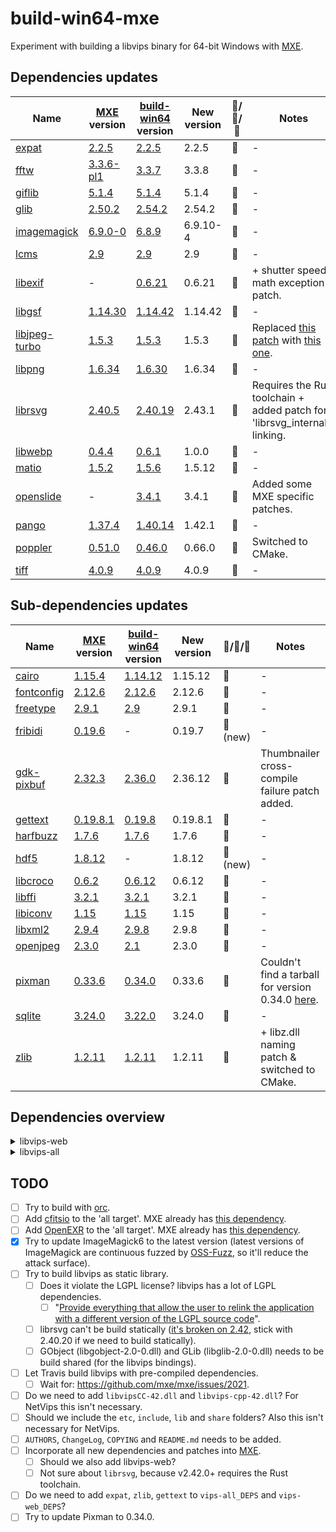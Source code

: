 # build-win64-mxe

Experiment with building a libvips binary for 64-bit Windows with [MXE](https://github.com/mxe/mxe).

## Dependencies updates
| Name | [MXE](https://github.com/mxe/mxe) version | [build-win64](https://github.com/jcupitt/build-win64) version | New version | &#x1F53A;/&#x1F537;/&#x1F53B; | Notes
| --- | --- | --- | --- | --- | --- |
| [expat](https://github.com/libexpat/libexpat) | [2.2.5](https://github.com/mxe/mxe/blob/5d4c388be33414e7a802c4959d3d22f759840587/src/expat.mk#L7) | [2.2.5](https://github.com/jcupitt/build-win64/blob/c5d82ef4d6caf9f58956ba9d666d42805454d67e/8.6/vips.modules#L261) | 2.2.5 | &#x1F537; | -
| [fftw](https://github.com/FFTW/fftw3) | [3.3.6-pl1](https://github.com/mxe/mxe/blob/5d4c388be33414e7a802c4959d3d22f759840587/src/fftw.mk#L6) | [3.3.7](https://github.com/jcupitt/build-win64/blob/c5d82ef4d6caf9f58956ba9d666d42805454d67e/8.6/vips.modules#L481) | 3.3.8 | &#x1F53A; | -
| [giflib](https://sourceforge.net/projects/giflib/) | [5.1.4](https://github.com/mxe/mxe/blob/5d4c388be33414e7a802c4959d3d22f759840587/src/giflib.mk#L6) | [5.1.4](https://github.com/jcupitt/build-win64/blob/c5d82ef4d6caf9f58956ba9d666d42805454d67e/8.6/vips.modules#L387) | 5.1.4 | &#x1F537; | -
| [glib](https://github.com/GNOME/glib) | [2.50.2](https://github.com/mxe/mxe/blob/5d4c388be33414e7a802c4959d3d22f759840587/src/glib.mk#L7) | [2.54.2](https://github.com/jcupitt/build-win64/blob/c5d82ef4d6caf9f58956ba9d666d42805454d67e/8.6/vips.modules#L760) | 2.54.2 | &#x1F537; | -
| [imagemagick](https://github.com/ImageMagick/ImageMagick6) | [6.9.0-0](https://github.com/mxe/mxe/blob/5d4c388be33414e7a802c4959d3d22f759840587/src/imagemagick.mk#L7) | [6.8.9](https://github.com/jcupitt/build-win64/blob/c5d82ef4d6caf9f58956ba9d666d42805454d67e/8.6/vips.modules#L663) | 6.9.10-4 | &#x1F53A; | -
| [lcms](https://github.com/mm2/Little-CMS) | [2.9](https://github.com/mxe/mxe/blob/5d4c388be33414e7a802c4959d3d22f759840587/src/lcms.mk#L6) | [2.9](https://github.com/jcupitt/build-win64/blob/c5d82ef4d6caf9f58956ba9d666d42805454d67e/8.6/vips.modules#L494) | 2.9 | &#x1F537; | -
| [libexif](https://github.com/libexif/libexif) | - | [0.6.21](https://github.com/jcupitt/build-win64/blob/c5d82ef4d6caf9f58956ba9d666d42805454d67e/8.6/vips.modules#L601) | 0.6.21 | &#x1F537; | + shutter speed math exception patch.
| [libgsf](https://github.com/GNOME/libgsf) | [1.14.30](https://github.com/mxe/mxe/blob/5d4c388be33414e7a802c4959d3d22f759840587/src/libgsf.mk#L6) | [1.14.42](https://github.com/jcupitt/build-win64/blob/c5d82ef4d6caf9f58956ba9d666d42805454d67e/8.6/vips.modules#L865) | 1.14.42 | &#x1F537; | -
| [libjpeg-turbo](https://libjpeg-turbo.org/) | [1.5.3](https://github.com/mxe/mxe/blob/5d4c388be33414e7a802c4959d3d22f759840587/src/libjpeg-turbo.mk#L6) | [1.5.3](https://github.com/jcupitt/build-win64/blob/c5d82ef4d6caf9f58956ba9d666d42805454d67e/8.6/vips.modules#L580) | 1.5.3 | &#x1F537; | Replaced [this patch](https://github.com/jcupitt/build-win64/blob/c5d82ef4d6caf9f58956ba9d666d42805454d67e/8.6/patches/libjpeg-turbo-bool.patch) with [this one](https://github.com/Alexpux/MINGW-packages/blob/65b698ce5ddc501b9aa9fb649b640f44284eb6df/mingw-w64-libjpeg-turbo/0001-header-compat.mingw.patch).
| [libpng](https://github.com/glennrp/libpng) | [1.6.34](https://github.com/mxe/mxe/blob/5d4c388be33414e7a802c4959d3d22f759840587/src/libpng.mk#L6) | [1.6.30](https://github.com/jcupitt/build-win64/blob/c5d82ef4d6caf9f58956ba9d666d42805454d67e/8.6/vips.modules#L368) | 1.6.34 | &#x1F53A; | -
| [librsvg](https://github.com/GNOME/librsvg) | [2.40.5](https://github.com/mxe/mxe/blob/5d4c388be33414e7a802c4959d3d22f759840587/src/librsvg.mk#L6) | [2.40.19](https://github.com/jcupitt/build-win64/blob/c5d82ef4d6caf9f58956ba9d666d42805454d67e/8.6/vips.modules#L420) | 2.43.1 | &#x1F53A; | Requires the Rust toolchain + added patch for 'librsvg_internals' linking.
| [libwebp](https://github.com/webmproject/libwebp) | [0.4.4](https://github.com/mxe/mxe/blob/5d4c388be33414e7a802c4959d3d22f759840587/src/libwebp.mk#L6) | [0.6.1](https://github.com/jcupitt/build-win64/blob/c5d82ef4d6caf9f58956ba9d666d42805454d67e/8.6/vips.modules#L720) | 1.0.0 | &#x1F53A; | -
| [matio](https://github.com/tbeu/matio) | [1.5.2](https://github.com/mxe/mxe/blob/5d4c388be33414e7a802c4959d3d22f759840587/src/matio.mk#L6) | [1.5.6](https://github.com/jcupitt/build-win64/blob/c5d82ef4d6caf9f58956ba9d666d42805454d67e/8.6/vips.modules#L940) | 1.5.12 | &#x1F53A; | -
| [openslide](https://github.com/openslide/openslide) | - | [3.4.1](https://github.com/jcupitt/build-win64/blob/c5d82ef4d6caf9f58956ba9d666d42805454d67e/8.6/vips.modules#L552) | 3.4.1 | &#x1F537; | Added some MXE specific patches.
| [pango](https://www.pango.org/) | [1.37.4](https://github.com/mxe/mxe/blob/5d4c388be33414e7a802c4959d3d22f759840587/src/pango.mk#L7) | [1.40.14](https://github.com/jcupitt/build-win64/blob/c5d82ef4d6caf9f58956ba9d666d42805454d67e/8.6/vips.modules#L821) | 1.42.1 | &#x1F53A; | -
| [poppler](https://poppler.freedesktop.org/) | [0.51.0](https://github.com/mxe/mxe/blob/5d4c388be33414e7a802c4959d3d22f759840587/src/poppler.mk#L6) | [0.46.0](https://github.com/jcupitt/build-win64/blob/c5d82ef4d6caf9f58956ba9d666d42805454d67e/8.6/vips.modules#L462) | 0.66.0 | &#x1F53A; | Switched to CMake.
| [tiff](http://www.simplesystems.org/libtiff/) | [4.0.9](https://github.com/mxe/mxe/blob/5d4c388be33414e7a802c4959d3d22f759840587/src/tiff.mk#L7) | [4.0.9](https://github.com/jcupitt/build-win64/blob/c5d82ef4d6caf9f58956ba9d666d42805454d67e/8.6/vips.modules#L627) | 4.0.9 | &#x1F537; | -

## Sub-dependencies updates
| Name | [MXE](https://github.com/mxe/mxe) version | [build-win64](https://github.com/jcupitt/build-win64) version | New version | &#x1F53A;/&#x1F537;/&#x1F53B; | Notes
| --- | --- | --- | --- | --- | --- |
| [cairo](https://cairographics.org/) | [1.15.4](https://github.com/mxe/mxe/blob/5d4c388be33414e7a802c4959d3d22f759840587/src/cairo.mk#L6) | [1.14.12](https://github.com/jcupitt/build-win64/blob/c5d82ef4d6caf9f58956ba9d666d42805454d67e/8.6/vips.modules#L799) | 1.15.12 | &#x1F53A; | -
| [fontconfig](https://www.fontconfig.org/) | [2.12.6](https://github.com/mxe/mxe/blob/5d4c388be33414e7a802c4959d3d22f759840587/src/fontconfig.mk#L6) | [2.12.6](https://github.com/jcupitt/build-win64/blob/c5d82ef4d6caf9f58956ba9d666d42805454d67e/8.6/vips.modules#L329) | 2.12.6 | &#x1F537; | -
| [freetype](https://www.freetype.org/) | [2.9.1](https://github.com/mxe/mxe/blob/5d4c388be33414e7a802c4959d3d22f759840587/src/freetype.mk#L6) | [2.9](https://github.com/jcupitt/build-win64/blob/c5d82ef4d6caf9f58956ba9d666d42805454d67e/8.6/vips.modules#L276) | 2.9.1 | &#x1F53A; | -
| [fribidi](https://github.com/fribidi/fribidi) | [0.19.6](https://github.com/mxe/mxe/blob/5d4c388be33414e7a802c4959d3d22f759840587/src/fribidi.mk#L7) | - | 0.19.7 | &#x1F53A; (new) | -
| [gdk-pixbuf](https://github.com/GNOME/gdk-pixbuf) | [2.32.3](https://github.com/mxe/mxe/blob/5d4c388be33414e7a802c4959d3d22f759840587/src/gdk-pixbuf.mk#L7) | [2.36.0](https://github.com/jcupitt/build-win64/blob/c5d82ef4d6caf9f58956ba9d666d42805454d67e/8.6/vips.modules#L847) | 2.36.12 | &#x1F53A; | Thumbnailer cross-compile failure patch added.
| [gettext](https://www.gnu.org/software/gettext/) | [0.19.8.1](https://github.com/mxe/mxe/blob/5d4c388be33414e7a802c4959d3d22f759840587/src/gettext.mk#L6) | [0.19.8](https://github.com/jcupitt/build-win64/blob/c5d82ef4d6caf9f58956ba9d666d42805454d67e/8.6/vips.modules#L248) | 0.19.8.1 | &#x1F53A; | -
| [harfbuzz](https://github.com/harfbuzz/harfbuzz) | [1.7.6](https://github.com/mxe/mxe/blob/5d4c388be33414e7a802c4959d3d22f759840587/src/harfbuzz.mk#L7) | [1.7.6](https://github.com/jcupitt/build-win64/blob/c5d82ef4d6caf9f58956ba9d666d42805454d67e/8.6/vips.modules#L295) | 1.7.6 | &#x1F537; | -
| [hdf5](https://www.hdfgroup.org/solutions/hdf5/) | [1.8.12](https://github.com/mxe/mxe/blob/5d4c388be33414e7a802c4959d3d22f759840587/src/hdf5.mk#L7) | - | 1.8.12 | &#x1F53A; (new) | -
| [libcroco](https://github.com/GNOME/libcroco) | [0.6.2](https://github.com/mxe/mxe/blob/5d4c388be33414e7a802c4959d3d22f759840587/src/libcroco.mk#L7) | [0.6.12](https://github.com/jcupitt/build-win64/blob/c5d82ef4d6caf9f58956ba9d666d42805454d67e/8.6/vips.modules#L400) | 0.6.12 | &#x1F537; | -
| [libffi](https://sourceware.org/libffi/) | [3.2.1](https://github.com/mxe/mxe/blob/5d4c388be33414e7a802c4959d3d22f759840587/src/libffi.mk#L6) | [3.2.1](https://github.com/jcupitt/build-win64/blob/c5d82ef4d6caf9f58956ba9d666d42805454d67e/8.6/vips.modules#L736) | 3.2.1 | &#x1F537; | -
| [libiconv](https://www.gnu.org/software/libiconv/) | [1.15](https://github.com/mxe/mxe/blob/5d4c388be33414e7a802c4959d3d22f759840587/src/libiconv.mk#L6) | [1.15](https://github.com/jcupitt/build-win64/blob/c5d82ef4d6caf9f58956ba9d666d42805454d67e/8.6/vips.modules#L237) | 1.15 | &#x1F537; | -
| [libxml2](https://github.com/GNOME/libxml2) | [2.9.4](https://github.com/mxe/mxe/blob/5d4c388be33414e7a802c4959d3d22f759840587/src/libxml2.mk#L6) | [2.9.8](https://github.com/jcupitt/build-win64/blob/c5d82ef4d6caf9f58956ba9d666d42805454d67e/8.6/vips.modules#L350) | 2.9.8 | &#x1F537; | -
| [openjpeg](http://www.openjpeg.org/) | [2.3.0](https://github.com/mxe/mxe/blob/5d4c388be33414e7a802c4959d3d22f759840587/src/openjpeg.mk#L8) | [2.1](https://github.com/jcupitt/build-win64/blob/c5d82ef4d6caf9f58956ba9d666d42805454d67e/8.6/vips.modules#L520) | 2.3.0 | &#x1F53A; | -
| [pixman](http://www.pixman.org/) | [0.33.6](https://github.com/mxe/mxe/blob/5d4c388be33414e7a802c4959d3d22f759840587/src/pixman.mk#L6) | [0.34.0](https://github.com/jcupitt/build-win64/blob/c5d82ef4d6caf9f58956ba9d666d42805454d67e/8.6/vips.modules#L776) | 0.33.6 | &#x1F53B; | Couldn't find a tarball for version 0.34.0 [here](https://cairographics.org/snapshots/).
| [sqlite](https://www.sqlite.org/) | [3.24.0](https://github.com/mxe/mxe/blob/d6abd58b848ea228f10a994f7d5847d0c3fe83b6/src/sqlite.mk#L7) | [3.22.0](https://github.com/jcupitt/build-win64/blob/c5d82ef4d6caf9f58956ba9d666d42805454d67e/8.6/vips.modules#L538) | 3.24.0 | &#x1F53A; | -
| [zlib](https://zlib.net/) | [1.2.11](https://github.com/mxe/mxe/blob/5d4c388be33414e7a802c4959d3d22f759840587/src/zlib.mk#L6) | [1.2.11](https://github.com/jcupitt/build-win64/blob/c5d82ef4d6caf9f58956ba9d666d42805454d67e/8.6/vips.modules#L225) | 1.2.11 | &#x1F537; | + libz.dll naming patch & switched to CMake.

## Dependencies overview
<details>
 <summary>libvips-web</summary>

```
libvips-42.dll
└───libcairo-2.dll
│   └───libgcc_s_seh-1.dll
│   └───libfontconfig-1.dll
│   │   └───libgcc_s_seh-1.dll
│   │   └───libexpat-1.dll
│   │   └───libfreetype-6.dll
│   │   └───libpng16-16.dll
│   │   └───libz1.dll
│   └───libfreetype-6.dll
│   │   └───libharfbuzz-0.dll  
│   │   └───libpng16-16.dll
│   │   └───libz1.dll
│   └───libpixman-1-0.dll
│   │   └───libgcc_s_seh-1.dll
│   └───libpng16-16.dll
│   │   └───libz1.dll
│   └───libz1.dll
└───libexif-12.dll
│   └───libintl-8.dll
│       └───libiconv-2.dll
└───libexpat-1.dll
└───libfftw3-3.dll
└───libgif-7.dll
└───libglib-2.0-0.dll
│   └───libintl-8.dll
│       └───libiconv-2.dll
└───libgmodule-2.0-0.dll
│   └───libglib-2.0-0.dll
│       └───libintl-8.dll
└───libgobject-2.0-0.dll
│   └───libglib-2.0-0.dll
│   │   └───libintl-8.dll
│   └───libffi-6.dll
└───libgsf-1-114.dll
│   └───libgio-2.0-0.dll
│   │   └───libglib-2.0-0.dll
│   │   └───libgmodule-2.0-0.dll
│   │   └───libgobject-2.0-0.dll
│   │   └───libz1.dll
│   └───libglib-2.0-0.dll
│   │   └───libintl-8.dll
│   └───libgobject-2.0-0.dll
│   │   └───libglib-2.0-0.dll
│   │   └───libffi-6.dll
│   └───libintl-8.dll
│   │   └───libiconv-2.dll
│   └───libxml2-2.dll
│   │   └───libz1.dll
│   │   └───libiconv-2.dll
│   └───libz1.dll
└───libintl-8.dll
│   └───libiconv-2.dll
└───libjpeg-62.dll
└───liblcms2-2.dll
└───libpango-1.0-0.dll
│   └───libfribidi-0.dll
│   │   └───libglib-2.0-0.dll
│   └───libglib-2.0-0.dll
│   │   └───libintl-8.dll
│   └───libgobject-2.0-0.dll
│       └───libglib-2.0-0.dll
│       └───libffi-6.dll
└───libpangoft2-1.0-0.dll
│   └───libpango-1.0-0.dll
│   │   └───libfribidi-0.dll
│   │   └───libglib-2.0-0.dll
│   │   └───libgobject-2.0-0.dll
│   └───libfontconfig-1.dll
│   │   └───libgcc_s_seh-1.dll
│   │   └───libexpat-1.dll
│   │   └───libfreetype-6.dll
│   │   └───libpng16-16.dll
│   │   └───libz1.dll
│   └───libfreetype-6.dll
│   │   └───libharfbuzz-0.dll  
│   │   └───libpng16-16.dll
│   │   └───libz1.dll
│   └───libglib-2.0-0.dll
│   │   └───libintl-8.dll
│   └───libgobject-2.0-0.dll
│   │   └───libglib-2.0-0.dll
│   │   └───libffi-6.dll
│   └───libharfbuzz-0.dll 
│       └───libgcc_s_seh-1.dll
│       └───libfreetype-6.dll
│       └───libglib-2.0-0.dll
└───libpng16-16.dll
│   └───libz1.dll
└───librsvg-2-2.dll
│   └───libcairo-2.dll
│   │   └───libgcc_s_seh-1.dll
│   │   └───libfontconfig-1.dll
│   │   └───libfreetype-6.dll
│   │   └───libpixman-1-0.dll
│   │   └───libpng16-16.dll
│   │   └───libz1.dll
│   └───libcroco-0.6-3.dll
│   │   └───libglib-2.0-0.dll
│   │   └───libxml2-2.dll
│   └───libfontconfig-1.dll
│   │   └───libgcc_s_seh-1.dll
│   │   └───libexpat-1.dll
│   │   └───libfreetype-6.dll
│   │   └───libpng16-16.dll
│   │   └───libz1.dll
│   └───libgdk_pixbuf-2.0-0.dll
│   │   └───libgio-2.0-0.dll
│   │   └───libglib-2.0-0.dll
│   │   └───libgobject-2.0-0.dll
│   │   └───libintl-8.dll
│   │   └───libjpeg-62.dll
│   │   └───libpng16-16.dll
│   │   └───libtiff-5.dll
│   └───libgio-2.0-0.dll
│   │   └───libglib-2.0-0.dll
│   │   └───libgmodule-2.0-0.dll
│   │   └───libgobject-2.0-0.dll
│   │   └───libz1.dll
│   └───libglib-2.0-0.dll
│   │   └───libintl-8.dll
│   └───libgobject-2.0-0.dll
│   │   └───libglib-2.0-0.dll
│   │   └───libffi-6.dll
│   └───libpango-1.0-0.dll
│   │   └───libfribidi-0.dll
│   │   └───libglib-2.0-0.dll
│   │   └───libgobject-2.0-0.dll
│   └───libpangocairo-1.0-0.dll
│   │   └───libpango-1.0-0.dll
│   │   └───libpangoft2-1.0-0.dll
│   │   └───libpangowin32-1.0-0.dll
│   │   └───libcairo-2.dll
│   │   └───libfontconfig-1.dll
│   │   └───libfreetype-6.dll
│   │   └───libglib-2.0-0.dll
│   │   └───libgobject-2.0-0.dll
│   └───libpangoft2-1.0-0.dll
│   │   └───libpango-1.0-0.dll
│   │   └───libfontconfig-1.dll
│   │   └───libfreetype-6.dll
│   │   └───libglib-2.0-0.dll
│   │   └───libgobject-2.0-0.dll
│   │   └───libharfbuzz-0.dll 
│   └───libxml2-2.dll
│       └───libz1.dll
│       └───libiconv-2.dll
└───libtiff-5.dll
│   └───libz1.dll
│   └───libjpeg-62.dll
└───libwebp-7.dll
└───libwebpmux-3.dll
│   └───libwebp-7.dll
└───libz1.dll
```
</details>

<details>
 <summary>libvips-all</summary>
Same as libvips-web + these extra dependencies:

```
libvips-42.dll
└───libMagickCore-6.Q16-6.dll
│   └───libcairo-2.dll
│   │   └───libgcc_s_seh-1.dll
│   │   └───libfontconfig-1.dll
│   │   └───libfreetype-6.dll
│   │   └───libpixman-1-0.dll
│   │   └───libpng16-16.dll
│   │   └───libz1.dll
│   └───libfftw3-3.dll
│   └───libfontconfig-1.dll
│   │   └───libgcc_s_seh-1.dll
│   │   └───libexpat-1.dll
│   │   └───libfreetype-6.dll
│   │   └───libpng16-16.dll
│   │   └───libz1.dll
│   └───libgobject-2.0-0.dll
│   │   └───libglib-2.0-0.dll
│   │   └───libffi-6.dll
│   └───libjpeg-62.dll
│   └───liblcms2-2.dll
│   └───libopenjp2.dll
│   └───libpango-1.0-0.dll
│   │   └───libfribidi-0.dll
│   │   └───libglib-2.0-0.dll
│   │   └───libgobject-2.0-0.dll
│   └───libpangocairo-1.0-0.dll
│   │   └───libpango-1.0-0.dll
│   │   └───libpangoft2-1.0-0.dll
│   │   └───libpangowin32-1.0-0.dll
│   │   └───libcairo-2.dll
│   │   └───libfontconfig-1.dll
│   │   └───libfreetype-6.dll
│   │   └───libglib-2.0-0.dll
│   │   └───libgobject-2.0-0.dll
│   └───libpng16-16.dll
│   └───libtiff-5.dll
│   │   └───libz1.dll
│   │   └───libjpeg-62.dll
│   └───libwebp-7.dll
│   └───libwebpmux-3.dll
│   │   └───libwebp-7.dll
│   └───libxml2-2.dll
│   │   └───libz1.dll
│   │   └───libiconv-2.dll
│   └───libz1.dll
└───libmatio-4.dll
│   └───libz1.dll
│   └───libhdf5-8.dll
│       └───libz1.dll
└───libopenslide-0.dll
│   └───libcairo-2.dll
│   │   └───libgcc_s_seh-1.dll
│   │   └───libfontconfig-1.dll
│   │   └───libfreetype-6.dll
│   │   └───libpixman-1-0.dll
│   │   └───libpng16-16.dll
│   │   └───libz1.dll
│   └───libgdk_pixbuf-2.0-0.dll
│   │   └───libgio-2.0-0.dll
│   │   └───libglib-2.0-0.dll
│   │   └───libgobject-2.0-0.dll
│   │   └───libintl-8.dll
│   │   └───libjpeg-62.dll
│   │   └───libpng16-16.dll
│   │   └───libtiff-5.dll
│   └───libgio-2.0-0.dll
│   │   └───libglib-2.0-0.dll
│   │   └───libgmodule-2.0-0.dll
│   │   └───libgobject-2.0-0.dll
│   │   └───libz1.dll
│   └───libglib-2.0-0.dll
│   │   └───libintl-8.dll
│   └───libgobject-2.0-0.dll
│   │   └───libglib-2.0-0.dll
│   │   └───libffi-6.dll
│   └───libjpeg-62.dll
│   └───libopenjp2.dll
│   └───libpng16-16.dll
│   │   └───libz1.dll
│   └───libsqlite3-0.dll
│   └───libtiff-5.dll
│   │   └───libz1.dll
│   │   └───libjpeg-62.dll
│   └───libxml2-2.dll
│   │   └───libz1.dll
│   │   └───libiconv-2.dll
│   └───libz1.dll
└───libpoppler-glib-8.dll
    └───libpoppler-77.dll
    │   └───libstdc++-6.dll
    │   └───liblcms2-2.dll
    │   └───libopenjp2.dll
    │   └───libjpeg-62.dll
    │   └───libpng16-16.dll
    │   └───libtiff-5.dll
    │   └───libz1.dll
    └───libstdc++-6.dll
    └───libcairo-2.dll
    │   └───libgcc_s_seh-1.dll
    │   └───libfontconfig-1.dll
    │   └───libfreetype-6.dll
    │   └───libpixman-1-0.dll
    │   └───libpng16-16.dll
    │   └───libz1.dll
    └───libfreetype-6.dll
    │   └───libharfbuzz-0.dll  
    │   └───libpng16-16.dll
    │   └───libz1.dll
    └───libgio-2.0-0.dll
    │   └───libglib-2.0-0.dll
    │   └───libgmodule-2.0-0.dll
    │   └───libgobject-2.0-0.dll
    │   └───libz1.dll
    └───libglib-2.0-0.dll
    │   └───libintl-8.dll
    └───libgobject-2.0-0.dll
        └───libglib-2.0-0.dll
        └───libffi-6.dll
```
</details>

## TODO
- [ ] Try to build with [orc](https://github.com/GStreamer/orc).
- [ ] Add [cfitsio](https://heasarc.gsfc.nasa.gov/fitsio/) to the 'all target'. MXE already has [this dependency](https://github.com/mxe/mxe/blob/master/src/cfitsio.mk).
- [ ] Add [OpenEXR](https://github.com/openexr/openexr) to the 'all target'. MXE already has [this dependency](https://github.com/mxe/mxe/blob/master/src/openexr.mk).
- [X] Try to update ImageMagick6 to the latest version (latest versions of ImageMagick are continuous fuzzed by [OSS-Fuzz](https://github.com/google/oss-fuzz), so it'll reduce the attack surface).
- [ ] Try to build libvips as static library.
  - [ ] Does it violate the LGPL license? libvips has a lot of LGPL dependencies.
    - [ ] "[Provide everything that allow the user to relink the application with a different version of the LGPL source code](https://www.gnu.org/licenses/gpl-faq.html#LGPLStaticVsDynamic)".
  - [ ] librsvg can't be build statically ([it's broken on 2.42](https://gitlab.gnome.org/GNOME/librsvg/issues/159), stick with 2.40.20 if we need to build statically).
  - [ ] GObject (libgobject-2.0-0.dll) and GLib (libglib-2.0-0.dll) needs to be build shared (for the libvips bindings).
- [ ] Let Travis build libvips with pre-compiled dependencies.
  - [ ] Wait for: https://github.com/mxe/mxe/issues/2021.
- [ ] Do we need to add `libvipsCC-42.dll` and `libvips-cpp-42.dll`? For NetVips this isn't necessary.
- [ ] Should we include the `etc`, `include`, `lib` and `share` folders? Also this isn't necessary for NetVips.
- [ ] `AUTHORS`, `ChangeLog`, `COPYING` and `README.md` needs to be added.
- [ ] Incorporate all new dependencies and patches into [MXE](https://github.com/mxe/mxe).
  - [ ] Should we also add libvips-web?
  - [ ] Not sure about `librsvg`, because v2.42.0+ requires the Rust toolchain.
- [ ] Do we need to add `expat`, `zlib`, `gettext` to `vips-all_DEPS` and `vips-web_DEPS`?
- [ ] Try to update Pixman to 0.34.0.
